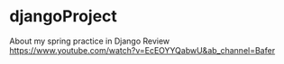 # djangoProject
About my spring practice in Django
Review https://www.youtube.com/watch?v=EcEOYYQabwU&ab_channel=Bafer
